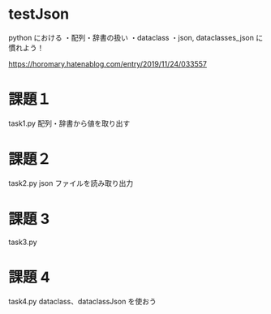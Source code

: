 # testJson

python における
・配列・辞書の扱い
・dataclass
・json, dataclasses_json
に慣れよう！

https://horomary.hatenablog.com/entry/2019/11/24/033557

# 課題１

task1.py
配列・辞書から値を取り出す

# 課題２

task2.py
json ファイルを読み取り出力

# 課題 3

task3.py

# 課題 4

task4.py
dataclass、dataclassJson を使おう
